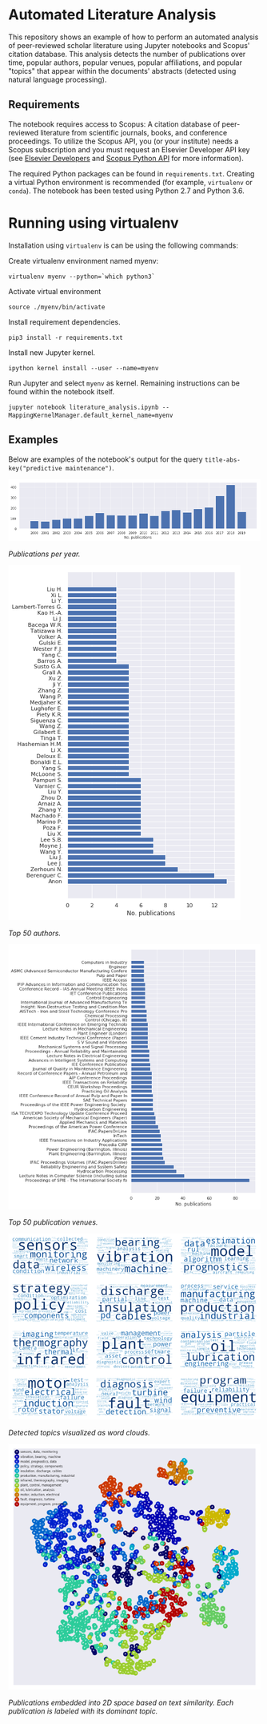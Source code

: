 # Automated Literature Analysis 
This repository shows an example of how to perform an automated analysis of peer-reviewed scholar literature using Jupyter notebooks and Scopus' citation database. This analysis detects the number of publications over time, popular authors, popular venues, popular affiliations, and popular "topics" that appear within the documents' abstracts (detected using natural language processing).


## Requirements
The notebook requires access to Scopus: A citation database of peer-reviewed literature from scientific journals, books, and conference proceedings. To utilize the Scopus API, you (or your institute) needs a Scopus subscription and you must request an Elsevier Developer API key (see [Elsevier Developers](https://dev.elsevier.com/sc_apis.html) and [Scopus Python API](https://scopus.readthedocs.io/en/latest/) for more information). 

The required Python packages can be found in `requirements.txt`. Creating a virtual Python environment is recommended (for example, `virtualenv` or `conda`). The notebook has been tested using Python 2.7 and Python 3.6. 


# Running using virtualenv
Installation using `virtualenv` is can be using the following commands:

Create virtualenv environment named myenv:
```
virtualenv myenv --python=`which python3`
```

Activate virtual environment
```
source ./myenv/bin/activate
```

Install requirement dependencies.
```
pip3 install -r requirements.txt
```

Install new Jupyter kernel.
```
ipython kernel install --user --name=myenv
```

Run Jupyter and select `myenv` as kernel. Remaining instructions can be found within the notebook itself.
```
jupyter notebook literature_analysis.ipynb --MappingKernelManager.default_kernel_name=myenv
```



## Examples
Below are examples of the notebook's output for the query `title-abs-key("predictive maintenance")`.


![Publications per year](img/years.png)

*Publications per year.*


![Top 50 authors](img/authors.png)

*Top 50 authors.*


![Top 50 publication venues](img/venues.png)

*Top 50 publication venues.*


![Detected topics visualized as word clouds.](img/cloud.png)

*Detected topics visualized as word clouds.*


![Publications embedded into 2D space based on text similarity. Each publication is labeled with its dominant topic.](img/embedding.png)

*Publications embedded into 2D space based on text similarity. Each publication is labeled with its dominant topic.*
